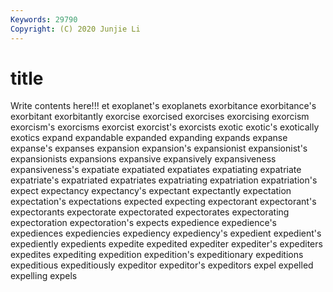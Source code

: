 ```yaml
---
Keywords: 29790
Copyright: (C) 2020 Junjie Li
---
```


# title

Write contents here!!!
et 
exoplanet's 
exoplanets 
exorbitance 
exorbitance's 
exorbitant 
exorbitantly 
exorcise 
exorcised 
exorcises
exorcising 
exorcism 
exorcism's 
exorcisms 
exorcist 
exorcist's 
exorcists 
exotic 
exotic's 
exotically
exotics 
expand 
expandable 
expanded 
expanding 
expands 
expanse 
expanse's 
expanses 
expansion
expansion's 
expansionist 
expansionist's 
expansionists 
expansions 
expansive 
expansively 
expansiveness 
expansiveness's 
expatiate
expatiated 
expatiates 
expatiating 
expatriate 
expatriate's 
expatriated 
expatriates 
expatriating 
expatriation 
expatriation's
expect 
expectancy 
expectancy's 
expectant 
expectantly 
expectation 
expectation's 
expectations 
expected 
expecting
expectorant 
expectorant's 
expectorants 
expectorate 
expectorated 
expectorates 
expectorating 
expectoration 
expectoration's 
expects
expedience 
expedience's 
expediences 
expediencies 
expediency 
expediency's 
expedient 
expedient's 
expediently 
expedients
expedite 
expedited 
expediter 
expediter's 
expediters 
expedites 
expediting 
expedition 
expedition's 
expeditionary
expeditions 
expeditious 
expeditiously 
expeditor 
expeditor's 
expeditors 
expel 
expelled 
expelling 
expels

